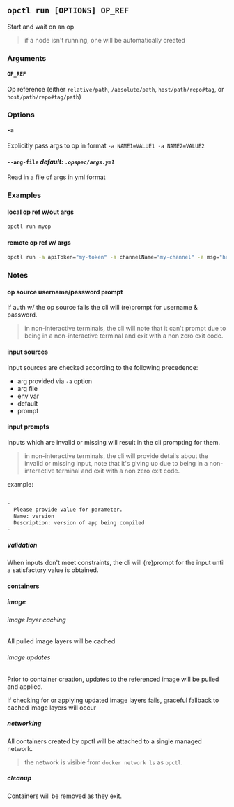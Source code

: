 ## `opctl run [OPTIONS] OP_REF`
Start and wait on an op

> if a node isn't running, one will be automatically created

### Arguments

#### `OP_REF`
Op reference (either `relative/path`, `/absolute/path`, `host/path/repo#tag`, or `host/path/repo#tag/path`)

### Options

#### `-a`
Explicitly pass args to op in format `-a NAME1=VALUE1 -a NAME2=VALUE2`

#### `--arg-file` *default: `.opspec/args.yml`*
Read in a file of args in yml format

### Examples

#### local op ref w/out args
```sh
opctl run myop
```

#### remote op ref w/ args
```sh
opctl run -a apiToken="my-token" -a channelName="my-channel" -a msg="hello!" github.com/opspec-pkgs/slack.chat.post-message#0.1.1
```

### Notes

#### op source username/password prompt
If auth w/ the op source fails the cli will (re)prompt for username &
password.

> in non-interactive terminals, the cli will note that it can't prompt
> due to being in a non-interactive terminal and exit with a non zero
> exit code.

#### input sources
Input sources are checked according to the following precedence:

- arg provided via `-a` option
- arg file
- env var
- default
- prompt

#### input prompts
Inputs which are invalid or missing will result in the cli prompting for
them.

> in non-interactive terminals, the cli will provide details about the
> invalid or missing input, note that it's giving up due to being in a
> non-interactive terminal and exit with a non zero exit code.

example:

```sh

-
  Please provide value for parameter.
  Name: version
  Description: version of app being compiled
-
```

##### validation
When inputs don't meet constraints, the cli will (re)prompt for the
input until a satisfactory value is obtained.

#### containers

##### image

###### image layer caching
All pulled image layers will be cached

###### image updates
Prior to container creation, updates to the referenced image will be
pulled and applied.

If checking for or applying updated image layers fails, graceful
fallback to cached image layers will occur

##### networking
All containers created by opctl will be attached to a single managed
network.

> the network is visible from `docker network ls` as `opctl`.

##### cleanup
Containers will be removed as they exit.